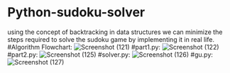 # Python-sudoku-solver
using the concept of backtracking in data structures we can minimize the steps required to solve the sudoku game by implementing it in real life.
#Algorithm Flowchart:
![Screenshot (121)](https://user-images.githubusercontent.com/91774301/182792683-60217064-6ff4-43f9-8734-8e312e052e15.png)
#part1.py:
![Screenshot (122)](https://user-images.githubusercontent.com/91774301/182792794-733f1261-0a1f-4ad6-bb4b-150261636a5b.png)
#part2.py:
![Screenshot (125)](https://user-images.githubusercontent.com/91774301/182792854-79b00dd0-4649-4efe-b837-56a629e3051a.png)
#solver.py:
![Screenshot (126)](https://user-images.githubusercontent.com/91774301/182792974-aebfccaf-92d1-4b44-b149-c5d31e6740dd.png)
#gu.py:
![Screenshot (127)](https://user-images.githubusercontent.com/91774301/182793074-345950ca-f9f7-4a77-bae4-d2a318e3b509.png)


